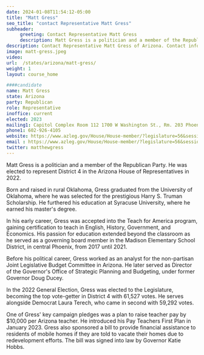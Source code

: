 ```yaml
---
date: 2024-01-08T11:54:12-05:00
title: "Matt Gress"
seo_title: "contact Representative Matt Gress"
subheader:
     greeting: Contact Representative Matt Gress
     description: Matt Gress is a politician and a member of the Republican Party. He was elected to represent District 4 in the Arizona House of Representative in 2022.
description: Contact Representative Matt Gress of Arizona. Contact information for Matt Gress includes email address, phone number, and mailing address.
image: matt-gress.jpeg
video:
url:  /states/arizona/matt-gress/
weight: 1
layout: course_home

####candidate
name: Matt Gress
state: Arizona
party: Republican
role: Representative
inoffice: current
elected: 2023
mailing1: Capitol Complex Room 112 1700 W Washington St., Rm. 203 Phoenix, AZ 85007-2890
phone1: 602-926-4105
website: https://www.azleg.gov/House/House-member/?legislature=56&session=128&legislator=2163/
email : https://www.azleg.gov/House/House-member/?legislature=56&session=128&legislator=2163/
twitter: matthewgress
---
```


Matt Gress is a politician and a member of the Republican Party. He was elected to represent District 4 in the Arizona House of Representatives in 2022.

Born and raised in rural Oklahoma, Gress graduated from the University of Oklahoma, where he was selected for the prestigious Harry S. Truman Scholarship. He furthered his education at Syracuse University, where he earned his master's degree.

In his early career, Gress was accepted into the Teach for America program, gaining certification to teach in English, History, Government, and Economics. His passion for education extended beyond the classroom as he served as a governing board member in the Madison Elementary School District, in central Phoenix, from 2017 until 2021.

Before his political career, Gress worked as an analyst for the non-partisan Joint Legislative Budget Committee in Arizona. He later served as Director of the Governor's Office of Strategic Planning and Budgeting, under former Governor Doug Ducey.

In the 2022 General Election, Gress was elected to the Legislature, becoming the top vote-getter in District 4 with 61,527 votes. He serves alongside Democrat Laura Terech, who came in second with 59,292 votes.

One of Gress' key campaign pledges was a plan to raise teacher pay by $10,000 per Arizona teacher. He introduced his Pay Teachers First Plan in January 2023. Gress also sponsored a bill to provide financial assistance to residents of mobile homes if they are told to vacate their homes due to redevelopment efforts. The bill was signed into law by Governor Katie Hobbs.
